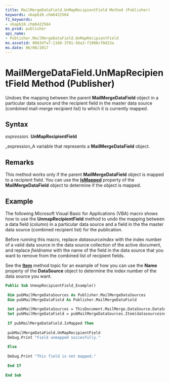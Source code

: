 ```yaml
---
title: MailMergeDataField.UnMapRecipientField Method (Publisher)
keywords: vbapb10.chm6422564
f1_keywords:
- vbapb10.chm6422564
ms.prod: publisher
api_name:
- Publisher.MailMergeDataField.UnMapRecipientField
ms.assetid: 0063dfa7-1168-3701-56a3-f1908cf0d23a
ms.date: 06/08/2017
---
```



# MailMergeDataField.UnMapRecipientField Method (Publisher)

Undoes the mapping between the parent  **MailMergeDataField** object in a particular data source and the recipient field in the master data source (combined mail-merge recipient list) to which it is currently mapped.


## Syntax

 _expression_. **UnMapRecipientField**

 _expression_A variable that represents a  **MailMergeDataField** object.


## Remarks

This method works only if the parent  **MailMergeDataField** object is mapped to a recipient field. You can use the **[IsMapped](mailmergedatafield-ismapped-property-publisher.md)** property of the **MailMergeDataField** object to determine if the object is mapped.


## Example

The following Microsoft Visual Basic for Applications (VBA) macro shows how to use the  **UnmapRecipientField** method to undo the mapping between a data field (column) in a particular data source and a field in the the master data source (combined recipient list) for the publication.

Before running this macro, replace  _datasourceindex_ with the index number of a valid data source in the data source collection of the active document, and replace _fieldname_ with the name of the field in the data source that you want to remove from the combined list of recipient fields.

See the  **[Item](mailmergedatasources-item-method-publisher.md)** method topic for an example of how you can use the **Name** property of the **DataSource** object to determine the index number of the data source you want.




```vb
Public Sub UnmapRecipientField_Example() 
 
 Dim pubMailMergeDataSources As Publisher.MailMergeDataSources 
 Dim pubMailMergeDataField As Publisher.MailMergeDataField 
 
 Set pubMailMergeDataSources = ThisDocument.MailMerge.DataSource.DataSources 
 Set pubMailMergeDataField = pubMailMergeDataSources.Item(datasourceindex).DataFields.Item("fieldname") 
 
 If pubMailMergeDataField.IsMapped Then 
 
 pubMailMergeDataField.UnMapRecipientField 
 Debug.Print "Field unmapped succesfully." 
 
 Else 
 
 Debug.Print "This field is not mapped." 
 
 End If 
 
End Sub
```


